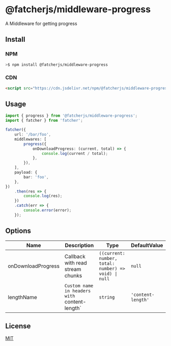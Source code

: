 # @fatcherjs/middleware-progress

A Middleware for getting progress

## Install

### NPM

```bash
>$ npm install @fatcherjs/middleware-progress
```

### CDN

```html
<script src="https://cdn.jsdelivr.net/npm/@fatcherjs/middleware-progress/dist/progress.min.js"></script>
```

## Usage

```ts
import { progress } from '@fatcherjs/middleware-progress';
import { fatcher } from 'fatcher';

fatcher({
    url: '/bar/foo',
    middlewares: [
        progress({
            onDownloadProgress: (current, total) => {
                console.log(current / total);
            },
        }),
    ],
    payload: {
        bar: 'foo',
    },
})
    .then(res => {
        console.log(res);
    })
    .catch(err => {
        console.error(error);
    });
```

## Options

| Name               | Description                                   | Type                                                 | DefaultValue       |
| ------------------ | --------------------------------------------- | ---------------------------------------------------- | ------------------ |
| onDownloadProgress | Callback with read stream chunks              | `((current: number, total: number) => void) \| null` | `null`             |
| lengthName         | `Custom name in headers with `content-length` | `string`                                             | `'content-length'` |

## License

[MIT](https://github.com/fatcherjs/fatcher/blob/master/LICENSE)
